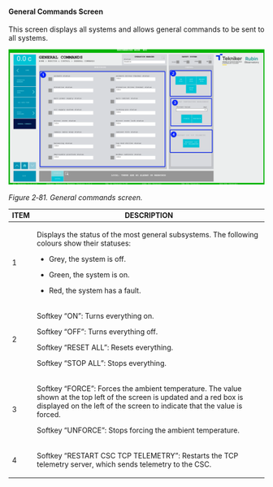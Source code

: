 #### General Commands Screen

This screen displays all systems and allows general commands to be sent to all systems.

![](../Resources/media/image097.png)

*Figure 2‑81. General commands screen.*

<table>
<colgroup>
<col style="width: 13<col style="width: 86</colgroup>
<thead>
<tr class="header">
<th>ITEM</th>
<th>DESCRIPTION</th>
</tr>
</thead>
<tbody>
<tr class="odd">
<td>1</td>
<td><p>Displays the status of the most general subsystems. The following colours
show their statuses:</p>
<ul>
<li><p>Grey, the system is off.</p></li>
<li><p>Green, the system is on.</p></li>
<li><p>Red, the system has a fault.</p></li>
</ul></td>
</tr>
<tr class="even">
<td>2</td>
<td><p>Softkey “ON”: Turns everything on.</p>
<p>Softkey “OFF”: Turns everything off.</p>
<p>Softkey “RESET ALL”: Resets everything.</p>
<p>Softkey “STOP ALL”: Stops everything.</p></td>
</tr>
<tr class="odd">
<td>3</td>
<td><p>Softkey “FORCE”: Forces the ambient temperature. The value shown at the top left of the screen
is updated and a red box is displayed on the left of the screen to indicate that the value is forced.</p>
<p>Softkey “UNFORCE”: Stops forcing the ambient temperature.</p></td>
</tr>
<tr class="even">
<td>4</td>
<td><p>Softkey “RESTART CSC TCP TELEMETRY”: Restarts the TCP telemetry server, which sends telemetry to the
CSC.</p>
</tr>
</tbody>
</table>
